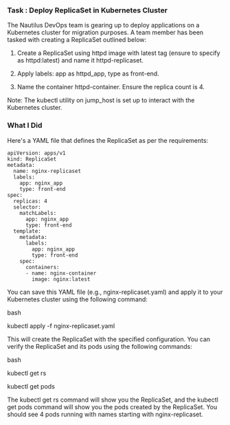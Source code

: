 ### Task : Deploy ReplicaSet in Kubernetes Cluster

The Nautilus DevOps team is gearing up to deploy applications on a Kubernetes cluster for migration purposes. A team member has been tasked with creating a ReplicaSet outlined below:



1. Create a ReplicaSet using httpd image with latest tag (ensure to specify as httpd:latest) and name it httpd-replicaset.


2. Apply labels: app as httpd_app, type as front-end.


3. Name the container httpd-container. Ensure the replica count is 4.


Note: The kubectl utility on jump_host is set up to interact with the Kubernetes cluster.

### What I Did

Here's a YAML file that defines the ReplicaSet as per the requirements:

```
apiVersion: apps/v1
kind: ReplicaSet
metadata:
  name: nginx-replicaset
  labels:
    app: nginx_app
    type: front-end
spec:
  replicas: 4
  selector:
    matchLabels:
      app: nginx_app
      type: front-end
  template:
    metadata:
      labels:
        app: nginx_app
        type: front-end
    spec:
      containers:
      - name: nginx-container
        image: nginx:latest
```

You can save this YAML file (e.g., nginx-replicaset.yaml) and apply it to your Kubernetes cluster using the following command:


bash

kubectl apply -f nginx-replicaset.yaml


This will create the ReplicaSet with the specified configuration. You can verify the ReplicaSet and its pods using the following commands:


bash

kubectl get rs

kubectl get pods


The kubectl get rs command will show you the ReplicaSet, and the kubectl get pods command will show you the pods created by the ReplicaSet. You should see 4 pods running with names starting with nginx-replicaset.
